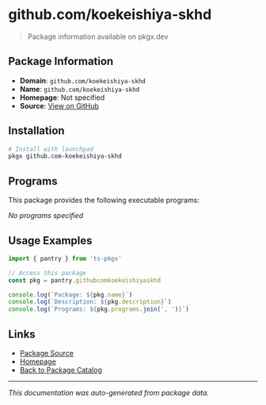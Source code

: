 # github.com/koekeishiya-skhd

> Package information available on pkgx.dev

## Package Information

- **Domain**: `github.com/koekeishiya-skhd`
- **Name**: `github.com/koekeishiya-skhd`
- **Homepage**: Not specified
- **Source**: [View on GitHub](https://github.com/pkgxdev/pantry/tree/main/projects/github.com/koekeishiya-skhd/package.yml)

## Installation

```bash
# Install with launchpad
pkgx github.com-koekeishiya-skhd
```

## Programs

This package provides the following executable programs:

*No programs specified*

## Usage Examples

```typescript
import { pantry } from 'ts-pkgx'

// Access this package
const pkg = pantry.githubcomkoekeishiyaskhd

console.log(`Package: ${pkg.name}`)
console.log(`Description: ${pkg.description}`)
console.log(`Programs: ${pkg.programs.join(', ')}`)
```

## Links

- [Package Source](https://github.com/pkgxdev/pantry/tree/main/projects/github.com/koekeishiya-skhd/package.yml)
- [Homepage](#)
- [Back to Package Catalog](../package-catalog.md)

---

*This documentation was auto-generated from package data.*
